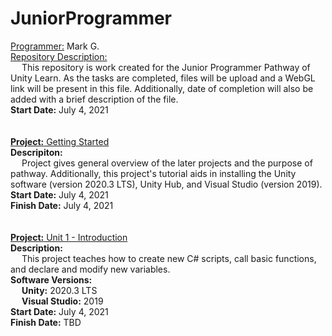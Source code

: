 # JuniorProgrammer

<ins>Programmer:</ins> Mark G. <br />
<ins>Repository Description:</ins> <br />
&emsp; This repository is work created for the Junior Programmer Pathway of Unity Learn. As the tasks are completed, files will be upload and a WebGL link will be present in this file. Additionally, date of completion will also be added with a brief description of the file. <br />
<b>Start Date:</b> July 4, 2021 <br />
<br />
<br />
<ins><b>Project:</b> Getting Started </ins> <br />
<b>Descripiton:</b> <br />
&emsp; Project gives general overview of the later projects and the purpose of pathway. Additionally, this project's tutorial aids in installing the Unity software (version 2020.3 LTS), Unity Hub, and Visual Studio (version 2019). <br />
<b>Start Date:</b> July 4, 2021 <br />
<b>Finish Date:</b> July 4, 2021 <br />
<br />
<br />
<ins><b>Project:</b> Unit 1 - Introduction </ins> <br />
<b>Description:</b> <br />
&emsp; This project teaches how to create new C# scripts, call basic functions, and declare and modify new variables. <br />
<b>Software Versions:</b> <br />
&emsp; <b>Unity:</b> 2020.3 LTS <br />
&emsp; <b>Visual Studio:</b> 2019 <br />
<b>Start Date:</b> July 4, 2021 <br />
<b>Finish Date:</b> TBD <br />
